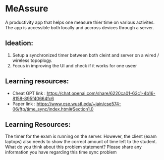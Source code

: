 # MeAssure
A productivity app that helps one measure thier time on various activites. The app is accessible both locally and accross devices through a server. 


## Ideation:
1. Setup a synchronized timer between both cleint and server on a wired / wireless topoplogy.
2. Focus in improving the UI and check if it works for one useer


## Learning resources:
- Cheat GPT link : https://chat.openai.com/share/6220ca01-63c1-4b16-8158-895f40664fc6
- Paper link : https://www.cse.wustl.edu/~jain/cse574-06/ftp/time_sync/index.html#Section1.0


## Learning Resources:
The timer for the exam is running on the server. However, the client (exam laptops) also needs to show the correct amount of time left to the student. What do you think about this problem statement? Please share any information you have regarding this time sync problem  